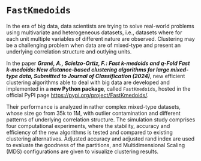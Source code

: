 # `FastKmedoids`

In the era of big data, data scientists are trying to solve real-world problems using multivariate
and heterogeneous datasets, i.e., datasets where for each unit multiple variables of different
nature are observed. Clustering may be a challenging problem when data are of mixed-type and
present an underlying correlation structure and outlying units.

In the paper ***Grané, A., Scielzo-Ortiz, F.: Fast k-medoids and q-Fold Fast k-medoids: New distance-based clustering algorithms for large mixed-type data, Submitted to Journal of Classification (2024)***, new efficient clustering algorithms able to deal with big data are developed and implemented in a **new Python package**, called `FastKmedoids`, hosted in the official PyPI page https://pypi.org/project/FastKmedoids/. 

Their performance is analyzed in rather complex
mixed-type datasets, whose size go from 35k to 1M, with outlier contamination and different
patterns of underlying correlation structure. The simulation study comprises four computational
experiments, where the stability, accuracy and efficiency of the new algorithms is tested and
compared to existing clustering alternatives. Adjusted accuracy and adjusted rand index are
used to evaluate the goodness of the partitions, and Multidimensional Scaling (MDS)
configurations are given to visualize clustering results.

```{tableofcontents}
```

